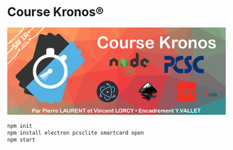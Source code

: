 # Course Kronos®
![](/Inkscape/readme.png)

```
npm init
npm install electron pcsclite smartcard open
npm start
```